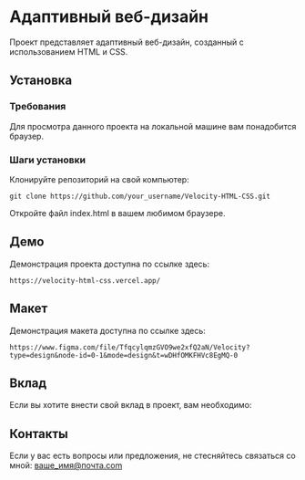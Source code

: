 # Адаптивный веб-дизайн

Проект представляет адаптивный веб-дизайн, созданный с использованием HTML и CSS.

## Установка

### Требования

Для просмотра данного проекта на локальной машине вам понадобится браузер.

### Шаги установки

Клонируйте репозиторий на свой компьютер:

```git clone https://github.com/your_username/Velocity-HTML-CSS.git ```

Откройте файл index.html в вашем любимом браузере.

## Демо
Демонстрация проекта доступна по ссылке здесь:

```https://velocity-html-css.vercel.app/ ```

## Макет
Демонстрация макета доступна по ссылке здесь:

```https://www.figma.com/file/TfqcylqmzGVO9we2xfQ2aN/Velocity?type=design&node-id=0-1&mode=design&t=wDHfOMKFHVc8EgMQ-0 ```

## Вклад
Если вы хотите внести свой вклад в проект, вам необходимо:

## Контакты
Если у вас есть вопросы или предложения, не стесняйтесь связаться со мной: ваше_имя@почта.com

